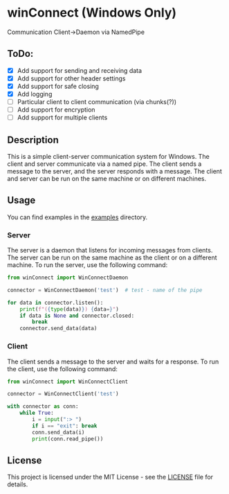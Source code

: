 # winConnect (Windows Only)
Communication Client->Daemon via NamedPipe

## ToDo:

- [x] Add support for sending and receiving data
- [x] Add support for other header settings
- [x] Add support for safe closing
- [x] Add logging
- [ ] Particular client to client communication (via chunks(?))
- [ ] Add support for encryption
- [ ] Add support for multiple clients

## Description

This is a simple client-server communication system for Windows. The client and server communicate via a named pipe. The client sends a message to the server, and the server responds with a message. The client and server can be run on the same machine or on different machines.

## Usage

You can find examples in the [examples](examples) directory.

### Server

The server is a daemon that listens for incoming messages from clients. The server can be run on the same machine as the client or on a different machine. To run the server, use the following command:

```python
from winConnect import WinConnectDaemon

connector = WinConnectDaemon('test')  # test - name of the pipe

for data in connector.listen():
    print(f"({type(data)}) {data=}")
    if data is None and connector.closed:
        break
    connector.send_data(data)
```

### Client

The client sends a message to the server and waits for a response. To run the client, use the following command:

```python
from winConnect import WinConnectClient

connector = WinConnectClient('test')

with connector as conn:
    while True:
        i = input(":> ")
        if i == "exit": break
        conn.send_data(i)
        print(conn.read_pipe())
```

[//]: # (## Installation)

[//]: # ()
[//]: # (To install the package, use the following command:)

[//]: # ()
[//]: # (```bash)

[//]: # (pip install winConnect)

[//]: # (```)

## License

This project is licensed under the MIT License - see the [LICENSE](LICENSE) file for details.
